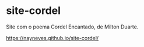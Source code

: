 # site-cordel
 Site com o poema Cordel Encantado, de Milton Duarte.

 https://nayneves.github.io/site-cordel/
